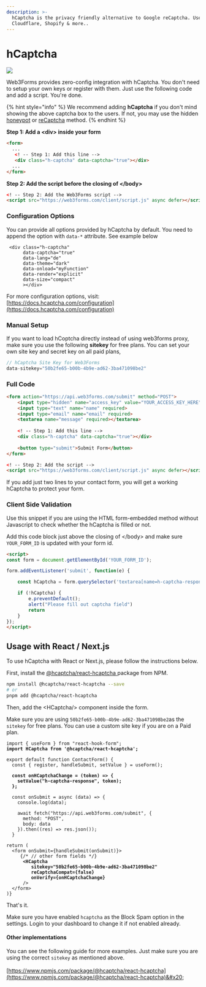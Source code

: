 ```yaml
---
description: >-
  hCaptcha is the privacy friendly alternative to Google reCaptcha. Used by
  Cloudflare, Shopify & more..
---
```


# hCaptcha

![](<../../../.gitbook/assets/CleanShot 2022-08-19 at 18.47.23.png>)

Web3Forms provides zero-config integration with hCaptcha. You don't need to setup your own keys or register with them. Just use the following code and add a script. You're done.&#x20;

{% hint style="info" %}
We recommend adding **hCaptcha** if you don't mind showing the above captcha box to the users. If not, you may use the hidden [honeypot](spam-protection.md) or [reCaptcha](../../pro-features/recaptcha-integration.md) method.&#x20;
{% endhint %}

**Step 1: Add a \<div> inside your form**

```html
<form>
  ...
   <! -- Step 1: Add this line -->
   <div class="h-captcha" data-captcha="true"></div>
  ...
</form>
```

**Step 2: Add the script before the closing of \</body>**

```html
<! -- Step 2: Add the Web3Forms script -->
<script src="https://web3forms.com/client/script.js" async defer></script>
```

### Configuration Options

You can provide all options provided by hCaptcha by default. You need to append the option with `data-*`  attribute. See example below

```markup
 <div class="h-captcha" 
      data-captcha="true" 
      data-lang="de" 
      data-theme="dark"
      data-onload="myFunction"
      data-render="explicit"
      data-size="compact"
      ></div>
```

For more configuration options, visit: [https://docs.hcaptcha.com/configuration](https://docs.hcaptcha.com/configuration)

### Manual Setup

If you want to load hCoptcha directly instead of using web3forms proxy, make sure you use the following **sitekey** for free plans. You can set your own site key and secret key on all paid plans,&#x20;

```javascript
// hCaptcha Site Key for Web3Forms
data-sitekey="50b2fe65-b00b-4b9e-ad62-3ba471098be2"
```

### Full Code

```html
<form action="https://api.web3forms.com/submit" method="POST">
    <input type="hidden" name="access_key" value="YOUR_ACCESS_KEY_HERE">
    <input type="text" name="name" required>
    <input type="email" name="email" required>
    <textarea name="message" required></textarea>
    
    <! -- Step 1: Add this line -->
    <div class="h-captcha" data-captcha="true"></div>
    
    <button type="submit">Submit Form</button>
</form>

<! -- Step 2: Add the script -->
<script src="https://web3forms.com/client/script.js" async defer></script>
```

If you add just two lines to your contact form, you will get a working hCaptcha to protect your form.&#x20;

### Client Side Validation

Use this snippet if you are using the HTML form-embedded method without Javascript to check whether the hCaptcha is filled or not.&#x20;

Add this code block just above the closing of \</body> and make sure `YOUR_FORM_ID` is updated with your form id.&#x20;

```html
<script>
const form = document.getElementById('YOUR_FORM_ID');

form.addEventListener('submit', function(e) {

    const hCaptcha = form.querySelector('textarea[name=h-captcha-response]').value;

    if (!hCaptcha) {
        e.preventDefault();
        alert("Please fill out captcha field")
        return
    }
});
</script>
```

## Usage with React / Next.js

To use hCaptcha with React or Next.js, please follow the instructions below.&#x20;

First, install the [@hcaptcha/react-hcaptcha ](https://www.npmjs.com/package/@hcaptcha/react-hcaptcha)package from NPM.&#x20;

```bash
npm install @hcaptcha/react-hcaptcha --save
# or
pnpm add @hcaptcha/react-hcaptcha
```

Then, add the \<HCaptcha/> component inside the form.&#x20;

Make sure you are using `50b2fe65-b00b-4b9e-ad62-3ba471098be2`as the `sitekey` for free plans. You can use a custom site key if you are on a Paid plan.&#x20;

<pre class="language-jsx"><code class="lang-jsx">import { useForm } from "react-hook-form";
<strong>import HCaptcha from '@hcaptcha/react-hcaptcha';
</strong>
export default function ContactForm() {
  const { register, handleSubmit, setValue } = useForm();
  
<strong>  const onHCaptchaChange = (token) => {
</strong><strong>    setValue("h-captcha-response", token);
</strong><strong>  };
</strong>  
  const onSubmit = async (data) => {
    console.log(data);
    
    await fetch("https://api.web3forms.com/submit", {
      method: "POST",
      body: data
    }).then((res) => res.json());
  }

return (
  &#x3C;form onSubmit={handleSubmit(onSubmit)}>
     {/* // other form fields */}
<strong>      &#x3C;HCaptcha
</strong><strong>         sitekey="50b2fe65-b00b-4b9e-ad62-3ba471098be2"
</strong><strong>         reCaptchaCompat={false}
</strong><strong>         onVerify={onHCaptchaChange} 
</strong>      /> 
  &#x3C;/form>
)}
</code></pre>

That's it.&#x20;

Make sure you have enabled `hcaptcha` as the Block Spam option in the settings. Login to your dashboard to change it if not enabled already.

#### Other implementations

You can see the following guide for more examples. Just make sure you are using the correct `sitekey` as mentioned above.\
\
[https://www.npmjs.com/package/@hcaptcha/react-hcaptcha](https://www.npmjs.com/package/@hcaptcha/react-hcaptcha)&#x20;
